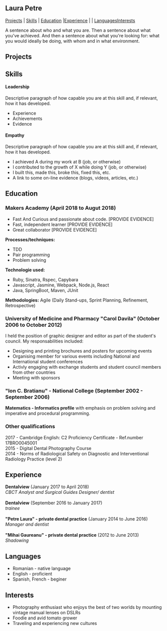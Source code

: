 ## Laura Petre

[Projects](#projects) | [Skills](#skills) | [Education](#education) |[Experience](#experience) | | [Languages](#languages)[Interests](#interests)  

A sentence about who and what you are. Then a sentence about what you've achieved. And then a sentence about what you're looking for: what you would ideally be doing, with whom and in what environment.

## Projects

## Skills

#### Leadership

Descriptive paragraph of how capable you are at this skill and, if relevant, how it has developed.

- Experience
- Achievements
- Evidence

#### Empathy

Descriptive paragraph of how capable you are at this skill and, if relevant, how it has developed.

- I achieved A during my work at B (job, or otherwise)
- I contributed to the growth of X while doing Y (job, or otherwise)
- I built this, made this, broke this, fixed this, etc.
- A link to some on-line evidence (blogs, videos, articles, etc.)

## Education

### Makers Academy (April 2018 to Augut 2018)


- Fast And Curious and passionate about code. [PROVIDE EVIDENCE]
- Fast, independent learner [PROVIDE EVIDENCE]
- Great collaborator [PROVIDE EVIDENCE]


**Processes/techniques:**
  <ul>
    <li>TDD</li>
    <li>Pair programming</li>
    <li>Problem solving</li>
  </ul>

**Technologie used:**
  <ul>  
   <li> Ruby, Sinatra, Rspec, Capybara </li>
   <li> Javascript, Jasmine, Webpack, Node.js, React </li>
   <li> Java, SpringBoot, Maven, JUnit</li>
  </ul>

**Methodologies:** Agile (Daily Stand-ups, Sprint Planning, Refinement, Retrospective)

### University of Medicine and Pharmacy  "Carol Davila" (October 2006 to October 2012)
I held the position of graphic designer and editor as part of the student's council. My responsabilities included:
<ul>
  <li> Designing and printing brochures and posters for upcoming events </li>
  <li> Organising member for various events including National and International student conferences</li>
  <li> Activly engaging with exchange students and student council members from other countries</li>
  <li> Meeting with sponsors</li>
</ul>
  

### "Ion C. Bratianu" - National College (September 2002 - September 2006)
**Matematics - Informatics profile** with emphasis on problem solving and imperative and procedural programming. 

### Other qualifications
2017 - Cambridge English: C2 Proficiency Certificate - Ref.number 17BRO0045001<br>
2015 - Digital Dental Photography Course<br>
2014 - Norms of Radiological Safety on Diagnostic and Interventional Radiology Practice (level 2)<br>

## Experience

**Dentalview** (January 2017 to April 2018)    
*CBCT Analyst and Surgical Guides Designer/ dentist*  <br><br>
**Dentalview** (September 2016 to January 2017)    
*trainee* <br><br>
**"Petre Laura" - private dental practice** (January 2014 to June 2016)   
*Manager and dentist*  <br><br>
**"Mihai Gaureanu" - private dental practice** (2012 to June 2013)   
*Shadowing*

## Languages
<ul>
    <li>Romanian - native language</li>
    <li>English - proficient</li>
    <li>Spanish, French - beginer</li>
</ul>  

## Interests
<ul>
  <li>Photography enthusiast who enjoys the best of two worlds by mounting vintage manual lenses on DSLRs </li>
  <li>Foodie and avid tomato grower</li>
  <li>Traveling and experiencing new cultures</li>
</ul>  


